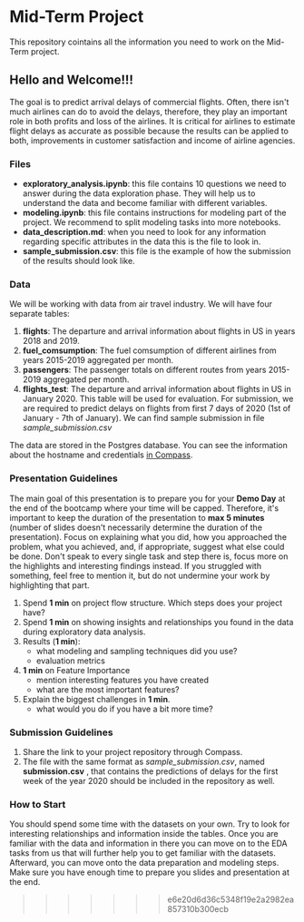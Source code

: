 # Mid-Term Project
This repository cointains all the information you need to work on the Mid-Term project.

## Hello and Welcome!!!

The goal is to predict arrival delays of commercial flights. Often, there isn't much airlines can do to avoid the delays, therefore, they play an important role in both profits and loss of the airlines. It is critical for airlines to estimate flight delays as accurate as possible because the results can be applied to both, improvements in customer satisfaction and income of airline agencies.

### Files

- **exploratory_analysis.ipynb**: this file contains 10 questions we need to answer during the data exploration phase. They will help us to understand the data and become familiar with different variables.
- **modeling.ipynb**: this file contains instructions for modeling part of the project. We recommend to split modeling tasks into more notebooks.
- **data_description.md**: when you need to look for any information regarding specific attributes in the data this is the file to look in.
- **sample_submission.csv**: this file is the example of how the submission of the results should look like.

### Data

We will be working with data from air travel industry. We will have four separate tables:

1. **flights**: The departure and arrival information about flights in US in years 2018 and 2019.
2. **fuel_comsumption**: The fuel comsumption of different airlines from years 2015-2019 aggregated per month.
3. **passengers**: The passenger totals on different routes from years 2015-2019 aggregated per month.
5. **flights_test**: The departure and arrival information about flights in US in January 2020. This table will be used for evaluation. For submission, we are required to predict delays on flights from first 7 days of 2020 (1st of January - 7th of January). We can find sample submission in file _sample_submission.csv_

The data are stored in the Postgres database. You can see the information about the hostname and credentials [in Compass](https://data.compass.lighthouselabs.ca/23284197-327b-4c82-84fa-f220a40a7d1a). 


### Presentation Guidelines

The main goal of this presentation is to prepare you for your **Demo Day** at the end of the bootcamp where your time will be capped. Therefore, it's important to keep the duration of the presentation to **max 5 minutes** (number of slides doesn't necessarily determine the duration of the presentation). Focus on explaining what you did, how you approached the problem, what you achieved, and, if appropriate, suggest what else could be done. Don't speak to every single task and step there is, focus more on the highlights and interesting findings instead. If you struggled with something, feel free to mention it, but do not undermine your work by highlighting that part.

1. Spend **1 min** on project flow structure.
    Which steps does your project have?
2. Spend **1 min** on showing insights and relationships you found in the data during exploratory data analysis.
3. Results (**1 min**):
    - what modeling and sampling techniques did you use?
    - evaluation metrics
4. **1 min** on Feature Importance
    - mention interesting features you have created
    - what are the most important features?
5. Explain the biggest challenges in **1 min**.
    - what would you do if you have a bit more time?


### Submission Guidelines

1. Share the link to your project repository through Compass.
2. The file with the same format as _sample_submission.csv_,  named **submission.csv** , that contains the predictions of delays for the first week of the year 2020 should be included in the repository as well.


### How to Start

You should spend some time with the datasets on your own. Try to look for interesting relationships and information inside the tables. Once you are familiar with the data and information in there you can move on to the EDA tasks from us that will further help you to get familiar with the datasets. Afterward, you can move onto the data preparation and modeling steps. Make sure you have enough time to prepare you slides and presentation at the end.
>>>>>>> e6e20d6d36c5348f19e2a2982ea857310b300ecb
